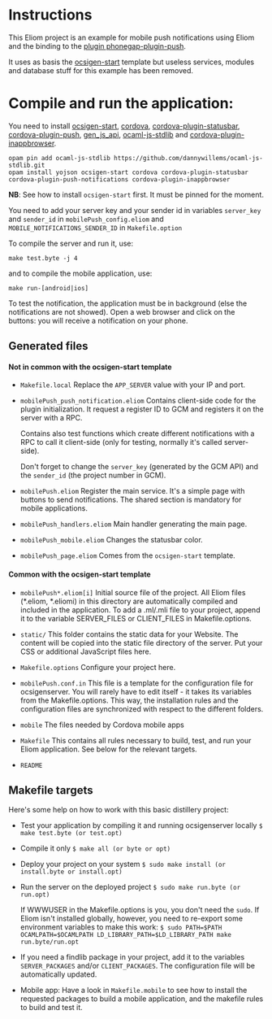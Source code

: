 Instructions
============

This Eliom project is an example for mobile push notifications using Eliom and
the binding to the [plugin phonegap-plugin-push](https://github.com/dannywillems/ocaml-cordova-plugin-push).

It uses as basis the [ocsigen-start](https://github.com/ocsigen/ocsigen-start)
template but useless services, modules and database stuff for this example has been removed.

Compile and run the application:
================================

You need to install [ocsigen-start](https://github.com/ocsigen/ocsigen-start), [cordova](https://github.com/dannywillems/ocaml-cordova), [cordova-plugin-statusbar](https://github.com/dannywillems/ocaml-cordova-plugin-statusbar), [cordova-plugin-push](https://github.com/dannywillems/ocaml-cordova-plugin-push), [gen_js_api](https://github.com/lexifi/gen_js_api), [ocaml-js-stdlib](https://github.com/dannywillems/ocaml-js-stdlib) and [cordova-plugin-inappbrowser](https://github.com/dannywillems/ocaml-cordova-plugin-inappbrowser).

```
opam pin add ocaml-js-stdlib https://github.com/dannywillems/ocaml-js-stdlib.git
opam install yojson ocsigen-start cordova cordova-plugin-statusbar cordova-plugin-push-notifications cordova-plugin-inappbrowser
```

**NB**: See how to install `ocsigen-start` first. It must be pinned for the
moment.

You need to add your server key and your sender id in variables `server_key` and
`sender_id` in `mobilePush_config.eliom` and `MOBILE_NOTIFICATIONS_SENDER_ID` in
`Makefile.option`

To compile the server and run it, use:
```
make test.byte -j 4
```
and to compile the mobile application, use:
```
make run-[android|ios]
```

To test the notification, the application must be in background (else the
notifications are not showed). Open a web browser and click on the buttons: you
will receive a notification on your phone.

Generated files
---------------

#### Not in common with the ocsigen-start template

- `Makefile.local`
  Replace the `APP_SERVER` value with your IP and port.

- `mobilePush_push_notification.eliom`
  Contains client-side code for the plugin initialization. It request a
  register ID to GCM and registers it on the server with a RPC.

  Contains also test functions which create different notifications with a RPC
  to call it client-side (only for testing, normally it's called server-side).

  Don't forget to change the `server_key` (generated by the GCM API) and the
  `sender_id` (the project number in GCM).

- `mobilePush.eliom`
  Register the main service. It's a simple page with buttons to send
  notifications. The shared section is mandatory for mobile applications.

- `mobilePush_handlers.eliom`
  Main handler generating the main page.

- `mobilePush_mobile.eliom`
  Changes the statusbar color.

- `mobilePush_page.eliom`
  Comes from the `ocsigen-start` template.

#### Common with the ocsigen-start template

- `mobilePush*.eliom[i]`
  Initial source file of the project.
  All Eliom files (*.eliom, *.eliomi) in this directory are
  automatically compiled and included in the application.
  To add a .ml/.mli file to your project,
  append it to the variable SERVER_FILES or CLIENT_FILES in Makefile.options.

- `static/`
  This folder contains the static data for your Website.
  The content will be copied into the static file directory of the server.
  Put your CSS or additional JavaScript files here.

- `Makefile.options`
  Configure your project here.

- `mobilePush.conf.in`
  This file is a template for the configuration file for
  ocsigenserver. You will rarely have to edit itself - it takes its
  variables from the Makefile.options. This way, the installation
  rules and the configuration files are synchronized with respect to
  the different folders.

- `mobile`
  The files needed by Cordova mobile apps

- `Makefile`
  This contains all rules necessary to build, test, and run your
  Eliom application. See below for the relevant targets.

- `README`

Makefile targets
----------------

Here's some help on how to work with this basic distillery project:

 - Test your application by compiling it and running ocsigenserver locally
     `$ make test.byte (or test.opt)`

 - Compile it only
     `$ make all (or byte or opt)`

 - Deploy your project on your system
     `$ sudo make install (or install.byte or install.opt)`

 - Run the server on the deployed project
     `$ sudo make run.byte (or run.opt)`

   If WWWUSER in the Makefile.options is you, you don't need the
   `sudo`. If Eliom isn't installed globally, however, you need to
   re-export some environment variables to make this work:
     `$ sudo PATH=$PATH OCAMLPATH=$OCAMLPATH LD_LIBRARY_PATH=$LD_LIBRARY_PATH make run.byte/run.opt`

 - If you need a findlib package in your project, add it to the
   variables `SERVER_PACKAGES` and/or `CLIENT_PACKAGES`. The configuration
   file will be automatically updated.

 - Mobile app: Have a look in `Makefile.mobile` to see how to install
   the requested packages to build a mobile application,
   and the makefile rules to build and test it.
